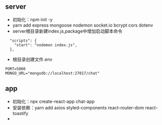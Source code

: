 ## server
- 初始化：npm init -y
- yarn add express mongoose nodemon socket.io bcrypt cors dotenv
- server根目录新建index.js,package中增加启动脚本命令
```
  "scripts": {
    "start": "nodemon index.js",
  },
```
- 根目录创建文件.env
```
PORT=5000
MONGO_URL="mongodb://localhost:27017/chat"
```

## app
- 初始化：npx create-react-app chat-app
- 安装依赖：yarn add axios styled-components react-router-dom react-toastify
- 
